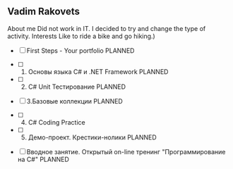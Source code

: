 ## Vadim Rakovets


  About me
Did not work in IT. I decided to try and change the type of activity.
  Interests
Like to ride a bike and go hiking.)



 
- [ ]  First Steps - Your portfolio                                         PLANNED

- [ ] 1. Основы языка C# и .NET Framework                                  PLANNED

- [ ] 2. C# Unit Тестирование                                              PLANNED

- [ ] 3.Базовые коллекции                                                  PLANNED
                     

- [ ] 4. C# Coding Practice


- [ ] 5. Демо-проект. Крестики-нолики                                      PLANNED

- [ ] Вводное занятие. Открытый on-line тренинг "Программирование на C#"   PLANNED

